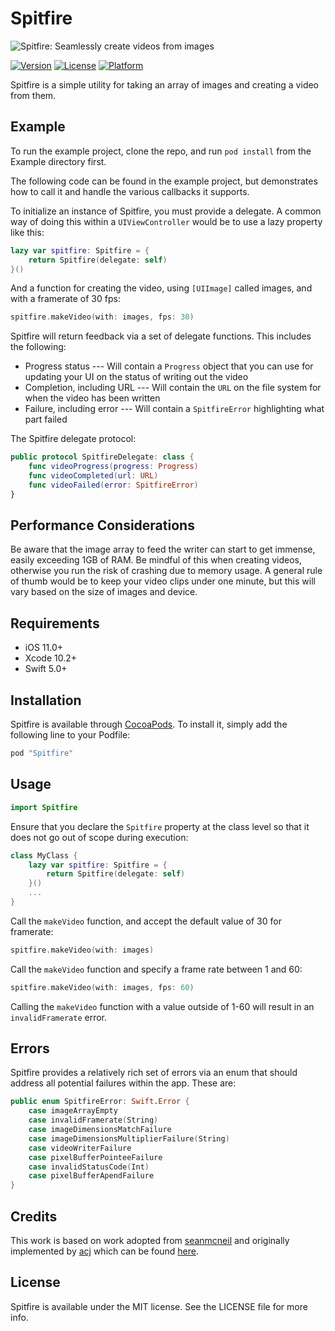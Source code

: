 # Spitfire

![Spitfire: Seamlessly create videos from images](https://raw.githubusercontent.com/seanmcneil/Spitfire/master/spitfire.jpg)

[![Version](https://img.shields.io/cocoapods/v/Spitfire.svg?style=flat)](http://cocoapods.org/pods/Spitfire)
[![License](https://img.shields.io/cocoapods/l/Spitfire.svg?style=flat)](http://cocoapods.org/pods/Spitfire)
[![Platform](https://img.shields.io/cocoapods/p/Spitfire.svg?style=flat)](http://cocoapods.org/pods/Spitfire)

Spitfire is a simple utility for taking an array of images and creating a video from them.

## Example

To run the example project, clone the repo, and run `pod install` from the Example directory first.

The following code can be found in the example project, but demonstrates how to call it and handle the various callbacks it supports.

To initialize an instance of Spitfire, you must provide a delegate. A common way of doing this within a `UIViewController` would be to use a lazy property like this:
```swift
lazy var spitfire: Spitfire = {
    return Spitfire(delegate: self)
}()
```

And a function for creating the video, using `[UIImage]` called images, and with a framerate of 30 fps:

```swift
spitfire.makeVideo(with: images, fps: 30)
```
Spitfire will return feedback via a set of delegate functions. This includes the following:
- Progress status
--- Will contain a `Progress` object that you can use for updating your UI on the status of writing out the video
- Completion, including URL
--- Will contain the `URL` on the file system for when the video has been written
- Failure, including error
--- Will contain a `SpitfireError` highlighting what part failed

The Spitfire delegate protocol:
```swift
public protocol SpitfireDelegate: class {
    func videoProgress(progress: Progress)
    func videoCompleted(url: URL)
    func videoFailed(error: SpitfireError)
}
```
## Performance Considerations

Be aware that the image array to feed the writer can start to get immense, easily exceeding 1GB of RAM. Be mindful of this when creating videos, otherwise you run the risk of crashing due to memory usage. A general rule of thumb would be to keep your video clips under one minute, but this will vary based on the size of images and device.

## Requirements
- iOS 11.0+
- Xcode 10.2+
- Swift 5.0+

## Installation

Spitfire is available through [CocoaPods](http://cocoapods.org). To install
it, simply add the following line to your Podfile:

```ruby
pod "Spitfire"
```

## Usage

```swift
import Spitfire
```

Ensure that you declare the `Spitfire` property at the class level so that it does not go out of scope during execution:

```swift
class MyClass {
    lazy var spitfire: Spitfire = {
        return Spitfire(delegate: self)
    }()
    ...
}
```

Call the `makeVideo` function, and accept the default value of 30 for framerate:

```swift
spitfire.makeVideo(with: images)
``` 

Call the  `makeVideo` function and specify a frame rate between 1 and 60:

```swift
spitfire.makeVideo(with: images, fps: 60)
``` 

Calling the `makeVideo` function with a value outside of 1-60 will result in an `invalidFramerate` error.

## Errors

Spitfire provides a relatively rich set of errors via an enum that should address all potential failures within the app. These are:

```swift
public enum SpitfireError: Swift.Error {
    case imageArrayEmpty
    case invalidFramerate(String)
    case imageDimensionsMatchFailure
    case imageDimensionsMultiplierFailure(String)
    case videoWriterFailure
    case pixelBufferPointeeFailure
    case invalidStatusCode(Int)
    case pixelBufferApendFailure
}
```

## Credits

This work is based on work adopted from [seanmcneil](https://github.com/seanmcneil/Spitfire) and originally implemented by [acj](https://gist.github.com/acj) which can be found [here](https://gist.github.com/acj/6ae90aa1ebb8cad6b47b).

## License

Spitfire is available under the MIT license. See the LICENSE file for more info.
